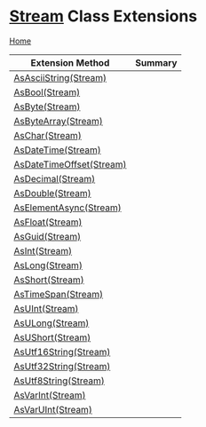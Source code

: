 # [Stream](https://docs.microsoft.com/en-us/dotnet/api/system.io.stream) Class Extensions

[Home](../../../README.md)

| Extension Method | Summary |
| ---------------- | ------- |
| [AsAsciiString(Stream)](../../../Promptuarium/Data/AsAsciiString/README.md) | |
| [AsBool(Stream)](../../../Promptuarium/Data/AsBool/README.md) | |
| [AsByte(Stream)](../../../Promptuarium/Data/AsByte/README.md) | |
| [AsByteArray(Stream)](../../../Promptuarium/Data/AsByteArray/README.md) | |
| [AsChar(Stream)](../../../Promptuarium/Data/AsChar/README.md) | |
| [AsDateTime(Stream)](../../../Promptuarium/Data/AsDateTime/README.md) | |
| [AsDateTimeOffset(Stream)](../../../Promptuarium/Data/AsDateTimeOffset/README.md) | |
| [AsDecimal(Stream)](../../../Promptuarium/Data/AsDecimal/README.md) | |
| [AsDouble(Stream)](../../../Promptuarium/Data/AsDouble/README.md) | |
| [AsElementAsync(Stream)](../../../Promptuarium/Data/AsElementAsync/README.md) | |
| [AsFloat(Stream)](../../../Promptuarium/Data/AsFloat/README.md) | |
| [AsGuid(Stream)](../../../Promptuarium/Data/AsGuid/README.md) | |
| [AsInt(Stream)](../../../Promptuarium/Data/AsInt/README.md) | |
| [AsLong(Stream)](../../../Promptuarium/Data/AsLong/README.md) | |
| [AsShort(Stream)](../../../Promptuarium/Data/AsShort/README.md) | |
| [AsTimeSpan(Stream)](../../../Promptuarium/Data/AsTimeSpan/README.md) | |
| [AsUInt(Stream)](../../../Promptuarium/Data/AsUInt/README.md) | |
| [AsULong(Stream)](../../../Promptuarium/Data/AsULong/README.md) | |
| [AsUShort(Stream)](../../../Promptuarium/Data/AsUShort/README.md) | |
| [AsUtf16String(Stream)](../../../Promptuarium/Data/AsUtf16String/README.md) | |
| [AsUtf32String(Stream)](../../../Promptuarium/Data/AsUtf32String/README.md) | |
| [AsUtf8String(Stream)](../../../Promptuarium/Data/AsUtf8String/README.md) | |
| [AsVarInt(Stream)](../../../Promptuarium/Data/AsVarInt/README.md) | |
| [AsVarUInt(Stream)](../../../Promptuarium/Data/AsVarUInt/README.md) | |

